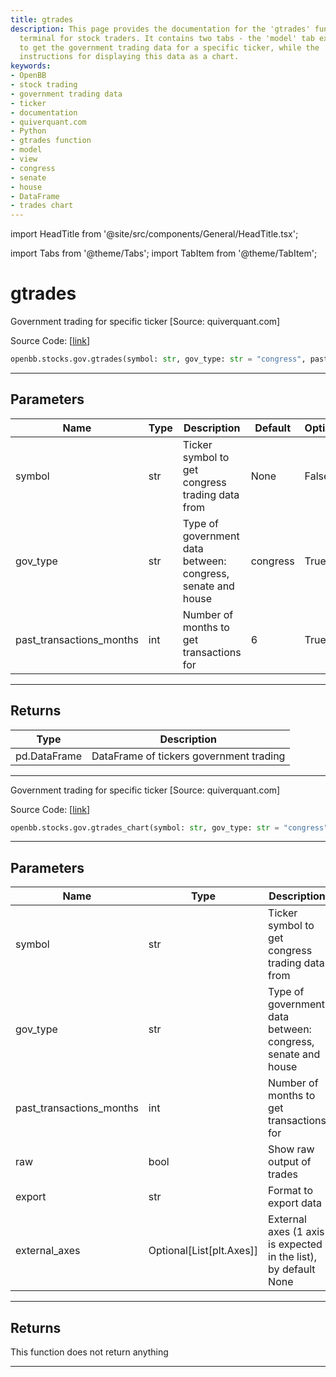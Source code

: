 ```yaml
---
title: gtrades
description: This page provides the documentation for the 'gtrades' function in OpenBB's
  terminal for stock traders. It contains two tabs - the 'model' tab explains how
  to get the government trading data for a specific ticker, while the 'view' tab provides
  instructions for displaying this data as a chart.
keywords:
- OpenBB
- stock trading
- government trading data
- ticker
- documentation
- quiverquant.com
- Python
- gtrades function
- model
- view
- congress
- senate
- house
- DataFrame
- trades chart
---
```


import HeadTitle from '@site/src/components/General/HeadTitle.tsx';

<HeadTitle title="gtrades - Gov - Stocks - Reference | OpenBB SDK Docs" />

import Tabs from '@theme/Tabs';
import TabItem from '@theme/TabItem';

# gtrades

<Tabs>
<TabItem value="model" label="Model" default>

Government trading for specific ticker [Source: quiverquant.com]

Source Code: [[link](https://github.com/OpenBB-finance/OpenBBTerminal/tree/main/openbb_terminal/stocks/government/quiverquant_model.py#L416)]

```python
openbb.stocks.gov.gtrades(symbol: str, gov_type: str = "congress", past_transactions_months: int = 6)
```

---

## Parameters

| Name | Type | Description | Default | Optional |
| ---- | ---- | ----------- | ------- | -------- |
| symbol | str | Ticker symbol to get congress trading data from | None | False |
| gov_type | str | Type of government data between: congress, senate and house | congress | True |
| past_transactions_months | int | Number of months to get transactions for | 6 | True |


---

## Returns

| Type | Description |
| ---- | ----------- |
| pd.DataFrame | DataFrame of tickers government trading |
---

</TabItem>
<TabItem value="view" label="Chart">

Government trading for specific ticker [Source: quiverquant.com]

Source Code: [[link](https://github.com/OpenBB-finance/OpenBBTerminal/tree/main/openbb_terminal/stocks/government/quiverquant_view.py#L331)]

```python
openbb.stocks.gov.gtrades_chart(symbol: str, gov_type: str = "congress", past_transactions_months: int = 6, raw: bool = False, export: str = "", external_axes: Optional[List[matplotlib.axes._axes.Axes]] = None)
```

---

## Parameters

| Name | Type | Description | Default | Optional |
| ---- | ---- | ----------- | ------- | -------- |
| symbol | str | Ticker symbol to get congress trading data from | None | False |
| gov_type | str | Type of government data between: congress, senate and house | congress | True |
| past_transactions_months | int | Number of months to get transactions for | 6 | True |
| raw | bool | Show raw output of trades | False | True |
| export | str | Format to export data |  | True |
| external_axes | Optional[List[plt.Axes]] | External axes (1 axis is expected in the list), by default None | None | True |


---

## Returns

This function does not return anything

---

</TabItem>
</Tabs>

